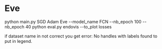 # Eve

python main.py SGD Adam Eve --model_name FCN --nb_epoch 100 --nb_epoch 40
python eval.py endovis  --to_plot losses

if dataset name in not correct you get error: No handles with labels found to put in legend.
